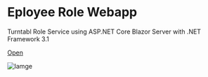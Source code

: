 # Eployee Role Webapp
Turntabl Role Service using ASP.NET Core Blazor Server with .NET Framework 3.1

[Open](https://turnatabliorole.herokuapp.com/)

![Iamge](./images/test)
